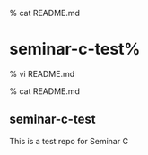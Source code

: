 % cat README.md 
# seminar-c-test%      
 
% vi README.md 

% cat README.md 
## seminar-c-test
This is a test repo for Seminar C


